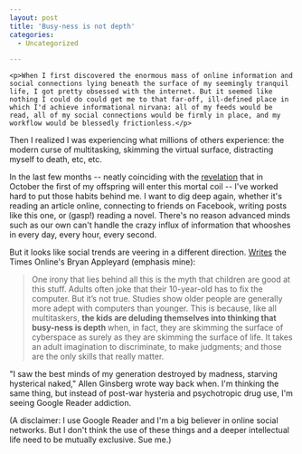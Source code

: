 ```yaml
---
layout: post
title: 'Busy-ness is not depth'
categories:
  - Uncategorized

---
```



    <p>When I first discovered the enormous mass of online information and social connections lying beneath the surface of my seemingly tranquil life, I got pretty obsessed with the internet. But it seemed like nothing I could do could get me to that far-off, ill-defined place in which I'd achieve informational nirvana: all of my feeds would be read, all of my social connections would be firmly in place, and my workflow would be blessedly frictionless.</p>
<p>Then I realized I was experiencing what millions of others experience: the modern curse of multitasking, skimming the virtual surface, distracting myself to death, etc, etc.</p>
<p>In the last few months -- neatly coinciding with the <a href="http://www.levjoy.com/blog/2008/05/25/yes-its-true-there-will-be-a-little-levy/">revelation</a> that in October the first of my offspring will enter this mortal coil -- I've worked hard to put those habits behind me. I want to dig deep again, whether it's reading an article online, connecting to friends on Facebook, writing posts like this one, or (gasp!) reading a novel. There's no reason advanced minds such as our own can't handle the crazy influx of information that whooshes in every day, every hour, every second.</p>
<p>But it looks like social trends are veering in a different direction. <a href="http://technology.timesonline.co.uk/tol/news/tech_and_web/the_web/article4362950.ece">Writes</a> the Times Online's Bryan Appleyard (emphasis mine):</p>
<blockquote>
  <p>One irony that lies behind all this is the myth that children are good at this stuff. Adults often joke that their 10-year-old has to fix the computer. But it’s not true. Studies show older people are generally more adept with computers than younger. This is because, like all multitaskers, <strong>the kids are deluding themselves into thinking that busy-ness is depth <span style="font-weight:normal;">when</span></strong>, in fact, they are skimming the surface of cyberspace as surely as they are skimming the surface of life. It takes an adult imagination to discriminate, to make judgments; and those are the only skills that really matter.</p>
</blockquote>
<p>"I saw the best minds of my generation destroyed by madness, starving hysterical naked," Allen Ginsberg wrote way back when. I'm thinking the same thing, but instead of post-war hysteria and psychotropic drug use, I'm seeing Google Reader addiction.</p>
<p>(A disclaimer: I use Google Reader and I'm a big believer in online social networks. But I don't think the use of these things and a deeper intellectual life need to be mutually exclusive. Sue me.)</p>
  
